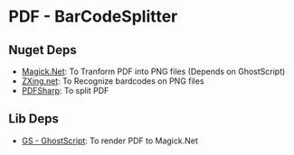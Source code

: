 ﻿# PDF - BarCodeSplitter

## Nuget Deps
- [Magick.Net](https://github.com/dlemstra/Magick.NET): To Tranform PDF into PNG files (Depends on GhostScript)
- [ZXing.net](https://www.nuget.org/packages/ZXing.Net/): To Recognize bardcodes on PNG files
- [PDFSharp](http://www.pdfsharp.net/NuGetPackage_PDFsharp-MigraDoc-gdi.ashx): To split PDF

## Lib Deps
- [GS - GhostScript](https://www.ghostscript.com/): To render PDF to Magick.Net